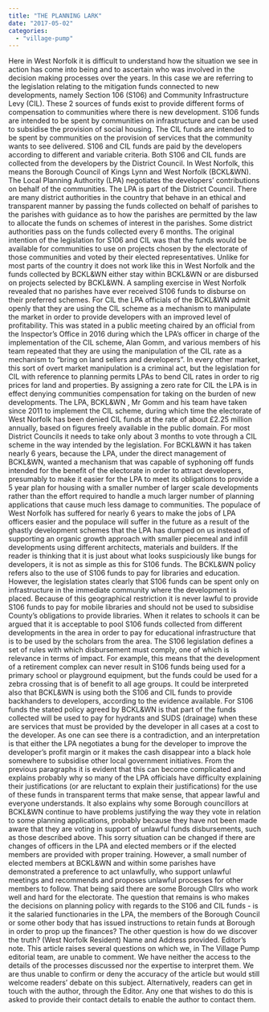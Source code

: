 ```yaml
---
title: "THE PLANNING LARK"
date: "2017-05-02"
categories: 
  - "village-pump"
---
```


Here in West Norfolk it is difficult to understand how the situation we see in action has come into being and to ascertain who was involved in the decision making processes over the years. In this case we are referring to the legislation relating to the mitigation funds connected to new developments, namely Section 106 (S106) and Community Infrastructure Levy (CIL). These 2 sources of funds exist to provide different forms of compensation to communities where there is new development. S106 funds are intended to be spent by communities on infrastructure and can be used to subsidise the provision of social housing. The CIL funds are intended to be spent by communities on the provision of services that the community wants to see delivered. S106 and CIL funds are paid by the developers according to different and variable criteria. Both S106 and CIL funds are collected from the developers by the District Council. In West Norfolk, this means the Borough Council of Kings Lynn and West Norfolk (BCKL&WN). The Local Planning Authority (LPA) negotiates the developers’ contributions on behalf of the communities. The LPA is part of the District Council. There are many district authorities in the country that behave in an ethical and transparent manner by passing the funds collected on behalf of parishes to the parishes with guidance as to how the parishes are permitted by the law to allocate the funds on schemes of interest in the parishes. Some district authorities pass on the funds collected every 6 months. The original intention of the legislation for S106 and CIL was that the funds would be available for communities to use on projects chosen by the electorate of those communities and voted by their elected representatives. Unlike for most parts of the country it does not work like this in West Norfolk and the funds collected by BCKL&WN either stay within BCKL&WN or are disbursed on projects selected by BCKL&WN. A sampling exercise in West Norfolk revealed that no parishes have ever received S106 funds to disburse on their preferred schemes. For CIL the LPA officials of the BCKL&WN admit openly that they are using the CIL scheme as a mechanism to manipulate the market in order to provide developers with an improved level of profitability. This was stated in a public meeting chaired by an official from the Inspector’s Office in 2016 during which the LPA’s officer in charge of the implementation of the CIL scheme, Alan Gomm, and various members of his team repeated that they are using the manipulation of the CIL rate as a mechanism to “bring on land sellers and developers”. In every other market, this sort of overt market manipulation is a criminal act, but the legislation for CIL with reference to planning permits LPAs to bend CIL rates in order to rig prices for land and properties. By assigning a zero rate for CIL the LPA is in effect denying communities compensation for taking on the burden of new developments. The LPA, BCKL&WN , Mr Gomm and his team have taken since 2011 to implement the CIL scheme, during which time the electorate of West Norfolk has been denied CIL funds at the rate of about £2.25 million annually, based on figures freely available in the public domain. For most District Councils it needs to take only about 3 months to vote through a CIL scheme in the way intended by the legislation. For BCKL&WN it has taken nearly 6 years, because the LPA, under the direct management of BCKL&WN, wanted a mechanism that was capable of syphoning off funds intended for the benefit of the electorate in order to attract developers, presumably to make it easier for the LPA to meet its obligations to provide a 5 year plan for housing with a smaller number of larger scale developments rather than the effort required to handle a much larger number of planning applications that cause much less damage to communities. The populace of West Norfolk has suffered for nearly 6 years to make the jobs of LPA officers easier and the populace will suffer in the future as a result of the ghastly development schemes that the LPA has dumped on us instead of supporting an organic growth approach with smaller piecemeal and infill developments using different architects, materials and builders. If the reader is thinking that it is just about what looks suspiciously like bungs for developers, it is not as simple as this for S106 funds. The BCKL&WN policy refers also to the use of S106 funds to pay for libraries and education. However, the legislation states clearly that S106 funds can be spent only on infrastructure in the immediate community where the development is placed. Because of this geographical restriction it is never lawful to provide S106 funds to pay for mobile libraries and should not be used to subsidise County’s obligations to provide libraries. When it relates to schools it can be argued that it is acceptable to pool S106 funds collected from different developments in the area in order to pay for educational infrastructure that is to be used by the scholars from the area. The S106 legislation defines a set of rules with which disbursement must comply, one of which is relevance in terms of impact. For example, this means that the development of a retirement complex can never result in S106 funds being used for a primary school or playground equipment, but the funds could be used for a zebra crossing that is of benefit to all age groups. It could be interpreted also that BCKL&WN is using both the S106 and CIL funds to provide backhanders to developers, according to the evidence available. For S106 funds the stated policy agreed by BCKL&WN is that part of the funds collected will be used to pay for hydrants and SUDS (drainage) when these are services that must be provided by the developer in all cases at a cost to the developer. As one can see there is a contradiction, and an interpretation is that either the LPA negotiates a bung for the developer to improve the developer’s profit margin or it makes the cash disappear into a black hole somewhere to subsidise other local government initiatives. From the previous paragraphs it is evident that this can become complicated and explains probably why so many of the LPA officials have difficulty explaining their justifications (or are reluctant to explain their justifications) for the use of these funds in transparent terms that make sense, that appear lawful and everyone understands. It also explains why some Borough councillors at BCKL&WN continue to have problems justifying the way they vote in relation to some planning applications, probably because they have not been made aware that they are voting in support of unlawful funds disbursements, such as those described above. This sorry situation can be changed if there are changes of officers in the LPA and elected members or if the elected members are provided with proper training. However, a small number of elected members at BCKL&WN and within some parishes have demonstrated a preference to act unlawfully, who support unlawful meetings and recommends and proposes unlawful processes for other members to follow. That being said there are some Borough Cllrs who work well and hard for the electorate. The question that remains is who makes the decisions on planning policy with regards to the S106 and CIL funds - is it the salaried functionaries in the LPA, the members of the Borough Council or some other body that has issued instructions to retain funds at Borough in order to prop up the finances? The other question is how do we discover the truth? (West Norfolk Resident) Name and Address provided. Editor’s note. This article raises several questions on which we, in The Village Pump editorial team, are unable to comment. We have neither the access to the details of the processes discussed nor the expertise to interpret them. We are thus unable to confirm or deny the accuracy of the article but would still welcome readers’ debate on this subject. Alternatively, readers can get in touch with the author, through the Editor. Any one that wishes to do this is asked to provide their contact details to enable the author to contact them.
